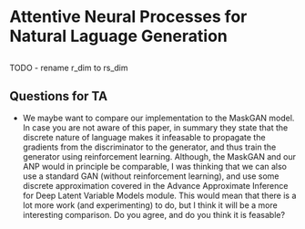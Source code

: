 # Attentive Neural Processes for Natural Laguage Generation

## 

TODO - rename r_dim to rs_dim

## Questions for TA
- We maybe want to compare our implementation to the MaskGAN model. In case you are not aware of this paper, in summary they state that the discrete nature of language makes it infeasable to propagate the gradients from the discriminator to the generator, and thus train the generator using reinforcement learning. Although, the MaskGAN and our ANP would in principle be comparable, I was thinking that we can also use a standard GAN (without reinforcement learning), and use some discrete approximation covered in the Advance Approximate Inference for Deep Latent Variable Models module. This would mean that there is a lot more work (and experimenting) to do, but I think it will be a more interesting comparison. Do you agree, and do you think it is feasable?